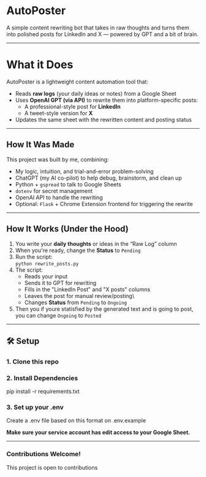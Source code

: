 # AutoPoster  
A simple content rewriting bot that takes in raw thoughts and turns them into polished posts for LinkedIn and X — powered by GPT and a bit of brain.

---

# What it Does

AutoPoster is a lightweight content automation tool that:

- Reads **raw logs** (your daily ideas or notes) from a Google Sheet  
- Uses **OpenAI GPT (via API)** to rewrite them into platform-specific posts:
  - A professional-style post for **LinkedIn**
  - A tweet-style version for **X**
- Updates the same sheet with the rewritten content and posting status

---

## How It Was Made

This project was built by me, combining:
- My logic, intuition, and trial-and-error problem-solving
- ChatGPT (my AI co-pilot) to help debug, brainstorm, and clean up
- Python + `gspread` to talk to Google Sheets
- `dotenv` for secret management
- OpenAI API to handle the rewriting
- Optional: `Flask` + Chrome Extension frontend for triggering the rewrite

---

## How It Works (Under the Hood)

1. You write your **daily thoughts** or ideas in the “Raw Log” column
2. When you're ready, change the **Status** to `Pending`
3. Run the script:  
   `python rewrite_posts.py`
4. The script:
   - Reads your input
   - Sends it to GPT for rewriting
   - Fills in the "LinkedIn Post" and "X posts" columns
   - Leaves the post for manual review/posting\
   - Changes **Status** from `Pending` to `Ongoing`
5. Then you if youre statisfied by the generated text and is going to post, you can change `Ongoing` to `Posted`

---

## 🛠 Setup

### 1. Clone this repo


### 2. Install Dependencies

pip install -r requirements.txt


### 3. Set up your .env

Create a .env file based on this format on .env.example

**Make sure your service account has edit access to your Google Sheet.**

---

### Contributions Welcome!

This project is open to contributions